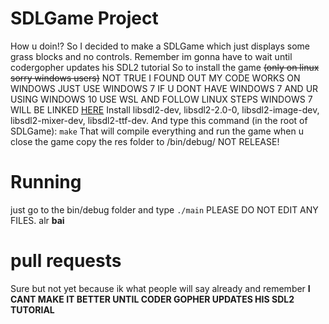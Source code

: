 # SDLGame Project
How u doin!? So I decided to make a SDLGame which just displays some grass blocks and no controls. Remember im gonna have to wait until codergopher updates his SDL2 tutorial
So to install the game ~~(only on linux sorry windows users)~~
NOT TRUE I FOUND OUT MY CODE WORKS ON WINDOWS JUST USE WINDOWS 7 IF U DONT HAVE WINDOWS 7 AND UR USING WINDOWS 10 USE WSL AND FOLLOW LINUX STEPS WINDOWS 7 WILL BE LINKED [HERE](https://github.com/hdfsyu/SDLGame-windows)
Install libsdl2-dev, libsdl2-2.0-0, libsdl2-image-dev, libsdl2-mixer-dev, libsdl2-ttf-dev.
And type this command (in the root of SDLGame):
`make`
That will compile everything and run the game when u close the game copy the res folder to /bin/debug/ NOT RELEASE!
# Running
just go to the bin/debug folder and type `./main`
PLEASE DO NOT EDIT ANY FILES.
alr **bai**
# pull requests
Sure but not yet because ik what people will say already and remember **I CANT MAKE IT BETTER UNTIL CODER GOPHER UPDATES HIS SDL2 TUTORIAL**

